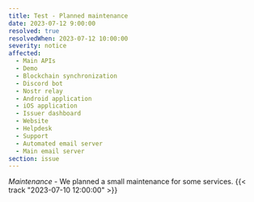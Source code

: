 ```yaml
---
title: Test - Planned maintenance
date: 2023-07-12 9:00:00
resolved: true
resolvedWhen: 2023-07-12 10:00:00
severity: notice
affected:
  - Main APIs
  - Demo
  - Blockchain synchronization
  - Discord bot
  - Nostr relay
  - Android application
  - iOS application
  - Issuer dashboard
  - Website
  - Helpdesk
  - Support
  - Automated email server
  - Main email server
section: issue
---
```


*Maintenance* - We planned a small maintenance for some services. {{< track "2023-07-10 12:00:00" >}}
